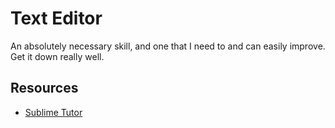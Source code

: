 # Text Editor
An absolutely necessary skill, and one that I need to and can easily improve.
Get it down really well.

## Resources
- [Sublime Tutor](https://sublimetutor.com/)

